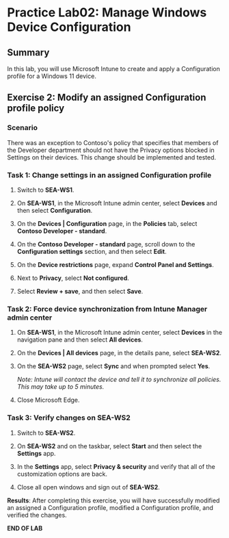 # Practice Lab02: Manage Windows Device Configuration

## Summary

In this lab, you will use Microsoft Intune to create and apply a Configuration profile for a Windows 11 device.

## Exercise 2: Modify an assigned Configuration profile policy  

### Scenario

There was an exception to Contoso's policy that specifies that members of the Developer department should not have the Privacy options blocked in Settings on their devices. This change should be implemented and tested.

### Task 1: Change settings in an assigned Configuration profile

1. Switch to **SEA-WS1**.

2. On **SEA-WS1**, in the Microsoft Intune admin center, select **Devices** and then select **Configuration**. 

3. On the **Devices | Configuration** page, in the **Policies** tab, select **Contoso Developer -  standard**.

4. On the **Contoso Developer -  standard** page, scroll down to the **Configuration settings** section, and then select **Edit**.

5. On the **Device restrictions** page, expand **Control Panel and Settings**. 

6. Next to **Privacy**, select **Not configured**. 

7. Select **Review + save**, and then select **Save**.

### Task 2: Force device synchronization from Intune Manager admin center

1. On **SEA-WS1**, in the Microsoft Intune admin center, select **Devices** in the navigation pane and then select **All devices**.
    
2. On the **Devices | All devices** page, in the details pane, select **SEA-WS2**. 
    
3. On the **SEA-WS2** page, select **Sync** and when prompted select **Yes**. 

   _Note: Intune will contact the device and tell it to synchronize all policies. This may take up to 5 minutes._

4. Close Microsoft Edge.

### Task 3: Verify changes on SEA-WS2

1. Switch to **SEA-WS2**.

2. On **SEA-WS2** and on the taskbar, select **Start** and then select the **Settings** app.

3. In the **Settings** app, select **Privacy & security** and verify that all of the customization options are back.

4. Close all open windows and sign out of **SEA-WS2**.

**Results**: After completing this exercise, you will have successfully modified an assigned a Configuration profile, modified a Configuration profile, and verified the changes.

**END OF LAB**
